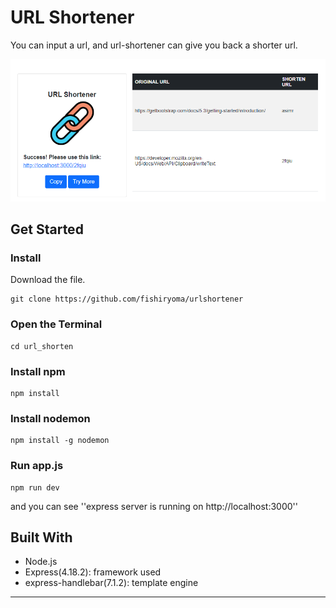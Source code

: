 # URL Shortener

You can input a url, and url-shortener can give you back a shorter url.

![index](/public/img/url-index.png)

## Get Started
### Install
Download the file.

```
git clone https://github.com/fishiryoma/urlshortener
```

### Open the Terminal

```
cd url_shorten
```

### Install npm

```
npm install
```

### Install nodemon

```
npm install -g nodemon
```

### Run app.js

```
npm run dev
```

and you can see ''express server is running on http://localhost:3000''

## Built With

- Node.js
- Express(4.18.2): framework used
- express-handlebar(7.1.2): template engine

---
